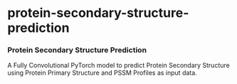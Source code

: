 # protein-secondary-structure-prediction

### Protein Secondary Structure Prediction

A Fully Convolutional PyTorch model to predict Protein Secondary Structure using Protein Primary Structure and PSSM Profiles as input data.
